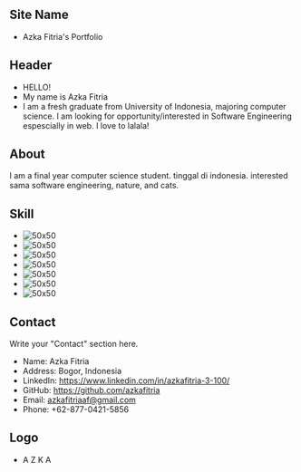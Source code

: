 ## Site Name
- Azka Fitria's Portfolio

## Header
- HELLO! 
- My name is Azka Fitria
- I am a fresh graduate from University of Indonesia, majoring computer science. I am looking for opportunity/interested in Software Engineering espescially in web. I love to lalala!

## About
I am a final year computer science student. tinggal di indonesia. interested sama software engineering, nature, and cats.

## Skill
- ![50x50](/assets/python-logo.png)
- ![50x50](/assets/django-logo.png)
- ![50x50](/assets/java-logo.png)
- ![50x50](/assets/springboot-logo.png)
- ![50x50](/assets/postgresql-logo.png)
- ![50x50](/assets/javascript-logo.png)
- ![50x50](/assets/react-logo.png)

## Contact
Write your "Contact" section here.
- Name: Azka Fitria
- Address: Bogor, Indonesia
- LinkedIn: https://www.linkedin.com/in/azkafitria-3-100/
- GitHub: https://github.com/azkafitria
- Email: azkafitriaaf@gmail.com
- Phone: +62-877-0421-5856

## Logo
- A Z K A